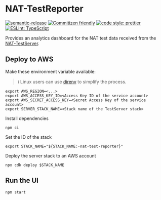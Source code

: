 # NAT-TestReporter

[![semantic-release](https://img.shields.io/badge/%20%20%F0%9F%93%A6%F0%9F%9A%80-semantic--release-e10079.svg)](https://github.com/semantic-release/semantic-release)
[![Commitizen friendly](https://img.shields.io/badge/commitizen-friendly-brightgreen.svg)](http://commitizen.github.io/cz-cli/)
[![code style: prettier](https://img.shields.io/badge/code_style-prettier-ff69b4.svg)](https://github.com/prettier/prettier/)
[![ESLint: TypeScript](https://img.shields.io/badge/ESLint-TypeScript-blue.svg)](https://github.com/typescript-eslint/typescript-eslint)

Provides an analytics dashboard for the NAT test data received from the
[NAT-TestServer](https://github.com/NordicSemiconductor/NAT-TestServer/).

## Deploy to AWS

Make these environment variable available:

> ℹ️ Linux users can use [direnv](https://direnv.net/) to simplify the process.

    export AWS_REGION=<...>
    export AWS_ACCESS_KEY_ID=<Access Key ID of the service account>
    export AWS_SECRET_ACCESS_KEY=<Secret Access Key of the service account>
    export SERVER_STACK_NAME=<Stack name of the TestServer stack>

Install dependencies

    npm ci

Set the ID of the stack

    export STACK_NAME="${STACK_NAME:-nat-test-reporter}"

Deploy the server stack to an AWS account

    npx cdk deploy $STACK_NAME

## Run the UI

    npm start
